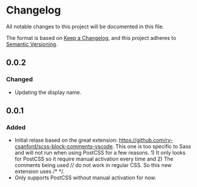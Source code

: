 # Changelog
All notable changes to this project will be documented in this file.

The format is based on [Keep a Changelog](https://keepachangelog.com/en/1.0.0/),
and this project adheres to [Semantic Versioning](https://semver.org/spec/v2.0.0.html).

## 0.0.2
### Changed
- Updating the display name.

## 0.0.1
### Added
- Initial relase based on the great extension: https://github.com/rv-csanford/scss-block-comments-vscode. This one is too specific to Sass and will not run when using PostCSS for a few reasons. 1) It only looks for PostCSS so it require manual activation every time and 2) The comments being used // do not work in regular CSS. So this new extension uses /* */.
- Only supports PostCSS without manual activation for now.